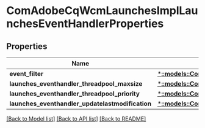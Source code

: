 # ComAdobeCqWcmLaunchesImplLaunchesEventHandlerProperties

## Properties
Name | Type | Description | Notes
------------ | ------------- | ------------- | -------------
**event_filter** | [***::models::ConfigNodePropertyString**](configNodePropertyString.md) |  | [optional] 
**launches_eventhandler_threadpool_maxsize** | [***::models::ConfigNodePropertyInteger**](configNodePropertyInteger.md) |  | [optional] 
**launches_eventhandler_threadpool_priority** | [***::models::ConfigNodePropertyDropDown**](configNodePropertyDropDown.md) |  | [optional] 
**launches_eventhandler_updatelastmodification** | [***::models::ConfigNodePropertyBoolean**](configNodePropertyBoolean.md) |  | [optional] 

[[Back to Model list]](../README.md#documentation-for-models) [[Back to API list]](../README.md#documentation-for-api-endpoints) [[Back to README]](../README.md)


